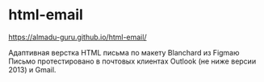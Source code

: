 # html-email

 https://almadu-guru.github.io/html-email/
 
Адаптивная верстка HTML письма по макету Blanchard из Figmaю<br>
Письмо протестировано в почтовых клиентах Outlook (не ниже версии 2013) и Gmail.
